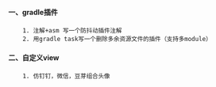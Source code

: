 #### 一、gradle插件

```
    1. 注解+asm 写一个防抖动插件注解    
    2. 用gradle task写一个删除多余资源文件的插件（支持多module）
```

#### 二、自定义view
```
    1. 仿钉钉，微信，豆芽组合头像
```
